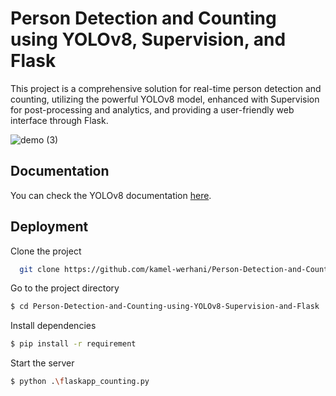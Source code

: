 
# Person Detection and Counting using YOLOv8, Supervision, and Flask

This project is a comprehensive solution for real-time person detection and counting, utilizing the powerful YOLOv8 model, enhanced with Supervision for post-processing and analytics, and providing a user-friendly web interface through Flask.

![demo (3)](https://github.com/user-attachments/assets/3b7cb863-46e1-4ba0-a928-708ec75ad7f9)

## Documentation
You can check the YOLOv8 documentation 
[here](https://www.bing.com/ck/a?!&&p=6a4393ad5d2e03e2JmltdHM9MTcyNDgwMzIwMCZpZ3VpZD0yZWY4NzI3OS03YWM2LTZlNmEtMmMyOC02MDQ4N2JkYzZmMzAmaW5zaWQ9NTIwMw&ptn=3&ver=2&hsh=3&fclid=2ef87279-7ac6-6e6a-2c28-60487bdc6f30&psq=ultralytics&u=a1aHR0cHM6Ly9kb2NzLnVsdHJhbHl0aWNzLmNvbS8&ntb=1).


## Deployment

Clone the project

```bash
  git clone https://github.com/kamel-werhani/Person-Detection-and-Counting-using-YOLOv8-Supervision-and-Flask.git
```

Go to the project directory

```bash
$ cd Person-Detection-and-Counting-using-YOLOv8-Supervision-and-Flask
```

Install dependencies

```bash
$ pip install -r requirement
```

Start the server

```bash
$ python .\flaskapp_counting.py
```


